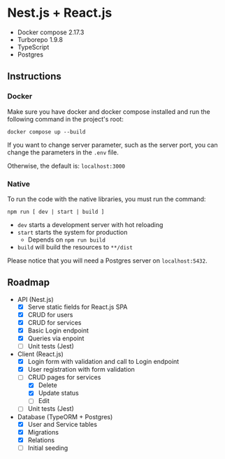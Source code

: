 # Nest.js + React.js

- Docker compose 2.17.3
- Turborepo 1.9.8
- TypeScript
- Postgres


## Instructions

### Docker

Make sure you have docker and docker compose installed and run the following
command in the project's root:
```shell
docker compose up --build
```

If you want to change server parameter, such as the server port, you can
change the parameters in the `.env` file. 

Otherwise, the default is:
`localhost:3000`

### Native

To run the code with the native libraries, you must run the command:

```shell
npm run [ dev | start | build ]
```
- `dev` starts a development server with hot reloading
- `start` starts the system for production
  - Depends on `npm run build`
- `build` will build the resources to `**/dist`

Please notice that you will need a Postgres server on `localhost:5432`.

## Roadmap
- API (Nest.js)
  - [x] Serve static fields for React.js SPA
  - [x] CRUD for users
  - [x] CRUD for services
  - [x] Basic Login endpoint
  - [x] Queries via enpoint
  - [ ] Unit tests (Jest)
- Client (React.js)
  - [x] Login form with validation and call to Login endpoint
  - [x] User registration with form validation
  - [ ] CRUD pages for services
    - [x] Delete
    - [x] Update status
    - [ ] Edit
  - [ ] Unit tests (Jest)
- Database (TypeORM + Postgres)
  - [x] User and Service tables
  - [x] Migrations
  - [x] Relations
  - [ ] Initial seeding
